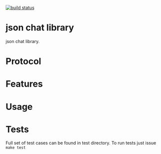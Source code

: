 [![build status](https://secure.travis-ci.org/hapim/jsonchatlib.png)](http://travis-ci.org/hapim/jsonchatlib)
# json chat library
json chat library.

# Protocol

# Features

# Usage

# Tests
Full set of test cases can be found in test directory. To run tests just issue `make test`
    
